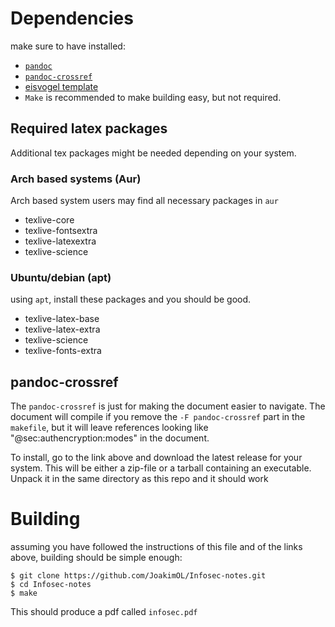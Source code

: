 # Dependencies

make sure to have installed:

- [`pandoc`](https://github.com/jgm/pandoc/blob/master/INSTALL.md)
- [`pandoc-crossref`](https://github.com/lierdakil/pandoc-crossref)
- [eisvogel template](https://github.com/Wandmalfarbe/pandoc-latex-template)
- `Make` is recommended to make building easy, but not required.


## Required latex packages
Additional tex packages might be needed depending on your system.

### Arch based systems  (Aur)
Arch based system users may find all necessary packages in `aur`

- texlive-core
- texlive-fontsextra
- texlive-latexextra
- texlive-science

### Ubuntu/debian (apt)
using `apt`, install these packages and you should be good.

- texlive-latex-base
- texlive-latex-extra
- texlive-science
- texlive-fonts-extra

## pandoc-crossref
The `pandoc-crossref` is just for making the document easier to navigate. The document will compile if you remove the `-F pandoc-crossref` part in the `makefile`, but it will leave references looking like "@sec:authencryption:modes" in the document.

To install, go to the link above and download the latest release for your system. This will be either a zip-file or a tarball containing an executable. Unpack it in the same directory as this repo and it should work


# Building
assuming you have followed the instructions of this file and of the links above, building should be simple enough:

```console
$ git clone https://github.com/JoakimOL/Infosec-notes.git
$ cd Infosec-notes
$ make
```

This should produce a pdf called `infosec.pdf`

